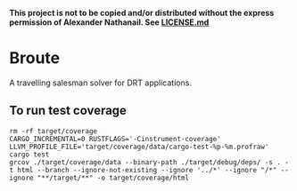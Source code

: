 **This project is not to be copied and/or distributed without the express permission of Alexander Nathanail. See [LICENSE.md](./LICENSE.md)**

# Broute

A travelling salesman solver for DRT applications.

## To run test coverage

[//]: # (https://blog.rng0.io/how-to-do-code-coverage-in-rust)

```shell
rm -rf target/coverage
CARGO_INCREMENTAL=0 RUSTFLAGS='-Cinstrument-coverage' LLVM_PROFILE_FILE='target/coverage/data/cargo-test-%p-%m.profraw' cargo test
grcov ./target/coverage/data --binary-path ./target/debug/deps/ -s . -t html --branch --ignore-not-existing --ignore '../*' --ignore "/*" --ignore "**/target/**" -o target/coverage/html
```
